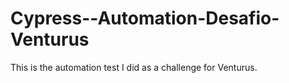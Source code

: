# Cypress--Automation-Desafio-Venturus
This is the automation test I did as a challenge for Venturus.
